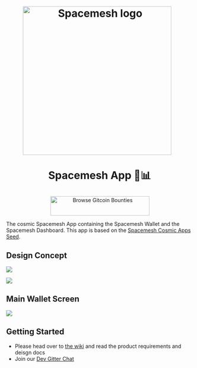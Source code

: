 <h1 align="center">
  <a href="https://spacemesh.io"><img width="400" src="https://spacemesh.io/content/images/2018/05/logo-black-on-white-trimmed.png" alt="Spacemesh logo" /></a>
  <p align="center">Spacemesh App 🏦📊</p>
</h1>

<p align="center">
<a href="https://gitcoin.co/profile/spacemeshos" title="Push Open Source Forward">
    <img src="https://gitcoin.co/static/v2/images/promo_buttons/slice_02.png" width="267px" height="52px" alt="Browse Gitcoin Bounties"/>
</a>
</p>


The cosmic Spacemesh App containing the Spacemesh Wallet and the Spacemesh Dashboard.
This app is based on the [Spacemesh Cosmic Apps Seed](https://github.com/spacemeshos/cosmic).

## Design Concept
![](https://raw.githubusercontent.com/spacemeshos/app/master/design/resources/mocks/w13.jpg)

![](https://raw.githubusercontent.com/spacemeshos/app/master/design/resources/mocks/1.jpg)

## Main Wallet Screen
![](https://raw.githubusercontent.com/spacemeshos/app/master/design/resources/main_ux.png)

## Getting Started
- Please head over to [the wiki](https://github.com/spacemeshos/spacemesh-app/wiki) and read the product requirements and deisgn docs
- Join our [Dev Gitter Chat](https://gitter.im/spacemesh-os/app)

